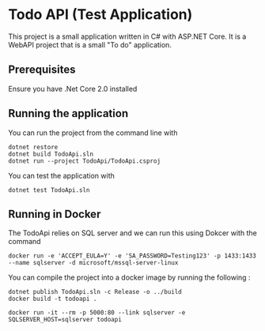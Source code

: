 # Todo API (Test Application)

This project is a small application written in C# with ASP.NET Core. It is a WebAPI project that is a small "To do" application. 

## Prerequisites
Ensure you have .Net Core 2.0 installed

## Running the application
You can run the project from the command line with
```
dotnet restore
dotnet build TodoApi.sln
dotnet run --project TodoApi/TodoApi.csproj
```

You can test the application with

`dotnet test TodoApi.sln`

## Running in Docker
The TodoApi relies on SQL server and we can run this using Dokcer with the command

```
docker run -e 'ACCEPT_EULA=Y' -e 'SA_PASSWORD=Testing123' -p 1433:1433 --name sqlserver -d microsoft/mssql-server-linux
```

You can compile the project into a docker image by running the following :

```
dotnet publish TodoApi.sln -c Release -o ../build 
docker build -t todoapi .

docker run -it --rm -p 5000:80 --link sqlserver -e SQLSERVER_HOST=sqlserver todoapi
```
